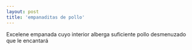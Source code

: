 ```yaml
---
layout: post
title: 'empanaditas de pollo'
---
```


Excelene empanada cuyo interior alberga suficiente pollo desmenuzado que le encantará
